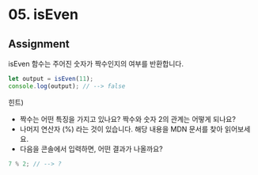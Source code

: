 # 05. isEven

## Assignment

isEven 함수는 주어진 숫자가 짝수인지의 여부를 반환합니다.

```js
let output = isEven(11);
console.log(output); // --> false
```

힌트)

- 짝수는 어떤 특징을 가지고 있나요? 짝수와 숫자 2의 관계는 어떻게 되나요?
- 나머지 연산자 (%) 라는 것이 있습니다. 해당 내용을 MDN 문서를 찾아 읽어보세요.
- 다음을 콘솔에서 입력하면, 어떤 결과가 나올까요?

```js
7 % 2; // --> ?
```
